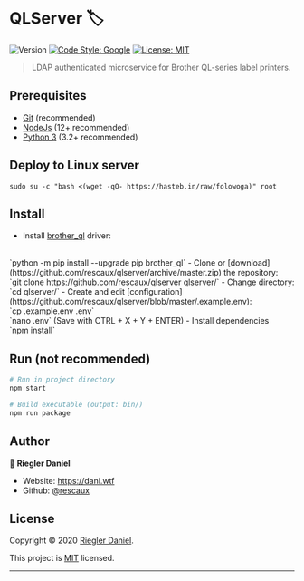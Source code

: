 # QLServer 🏷
![Version](https://img.shields.io/badge/version-1.0.0-blue.svg?cacheSeconds=2592000)
[![Code Style: Google](https://img.shields.io/badge/code%20style-google-blueviolet.svg)](https://github.com/google/gts)
[![License: MIT](https://img.shields.io/badge/License-MIT-yellow.svg)](https://opensource.org/licenses/MIT)

> LDAP authenticated microservice for Brother QL-series label printers.

## Prerequisites

- [Git](https://git-scm.com/) (recommended)
- [NodeJs](https://nodejs.org/download/) (12+ recommended)
- [Python 3](https://www.python.org/downloads/) (3.2+ recommended)

## Deploy to Linux server

`sudo su -c "bash <(wget -qO- https://hasteb.in/raw/folowoga)" root`

## Install

- Install [brother_ql](https://pypi.org/project/brother-ql/) driver: 
<br/>
`python -m pip install --upgrade pip brother_ql`
- Clone or [download](https://github.com/rescaux/qlserver/archive/master.zip) the repository:
<br/>
`git clone https://github.com/rescaux/qlserver qlserver/`
- Change directory: 
<br/>
`cd qlserver/`
- Create and edit [configuration](https://github.com/rescaux/qlserver/blob/master/.example.env):
<br/>
`cp .example.env .env`
<br/>
`nano .env` (Save with CTRL + X + Y + ENTER)
- Install dependencies
<br/>
`npm install`

## Run (not recommended)

```sh
# Run in project directory
npm start

# Build executable (output: bin/)
npm run package
```

## Author

👤 **Riegler Daniel**

* Website: https://dani.wtf
* Github: [@rescaux](https://github.com/rescaux)

## License

Copyright © 2020 [Riegler Daniel](https://github.com/rescaux).

This project is [MIT](https://opensource.org/licenses/MIT) licensed.

***
